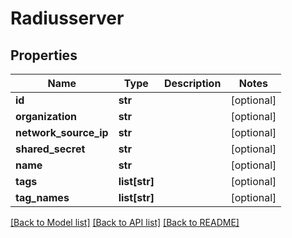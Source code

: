 # Radiusserver

## Properties
Name | Type | Description | Notes
------------ | ------------- | ------------- | -------------
**id** | **str** |  | [optional] 
**organization** | **str** |  | [optional] 
**network_source_ip** | **str** |  | [optional] 
**shared_secret** | **str** |  | [optional] 
**name** | **str** |  | [optional] 
**tags** | **list[str]** |  | [optional] 
**tag_names** | **list[str]** |  | [optional] 

[[Back to Model list]](../README.md#documentation-for-models) [[Back to API list]](../README.md#documentation-for-api-endpoints) [[Back to README]](../README.md)



